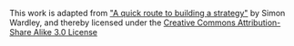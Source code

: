 This work is adapted from ["A quick route to building a strategy"](http://blog.gardeviance.org/2014/07/a-quick-route-to-building-strategy.html) by Simon Wardley, and thereby licensed under the [Creative Commons Attribution-Share Alike 3.0 License](http://creativecommons.org/licenses/by-sa/3.0/)
